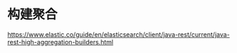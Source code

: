 

# 构建聚合

https://www.elastic.co/guide/en/elasticsearch/client/java-rest/current/java-rest-high-aggregation-builders.html
